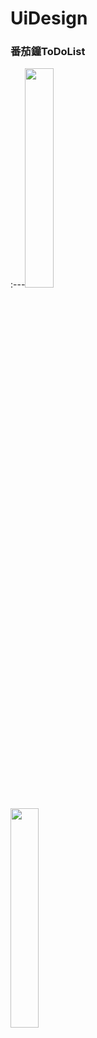 # UiDesign
### 番茄鐘ToDoList

:---<img src="https://tw-blackbear.github.io/UiDesign/TOMO-番茄鐘2.jpg" width="30%" height="30%"></img>

<img src="https://tw-blackbear.github.io/UiDesign/TOMO2.jpg" width="30%" height="30%"></img>
